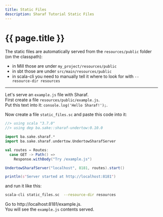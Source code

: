 ```yaml
---
title: Static Files
description: Sharaf Tutorial Static Files
---
```


# {{ page.title }}

The static files are automatically served from the `resources/public` folder (on the classpath):
- in Mill those are under `my_project/resources/public`
- in sbt those are under `src/main/resources/public`
- in scala-cli you need to manually tell it where to look for with `--resource-dir resources`

---

Let's serve an `example.js` file with Sharaf.  
First create a file `resources/public/example.js`.  
Put this text into it: `console.log('Hello Sharaf!');`.

Now create a file `static_files.sc` and paste this code into it:
```scala
//> using scala "3.7.0"
//> using dep ba.sake::sharaf-undertow:0.10.0

import ba.sake.sharaf.*
import ba.sake.sharaf.undertow.UndertowSharafServer

val routes = Routes:
  case GET -> Path() =>
    Response.withBody("Try /example.js")

UndertowSharafServer("localhost", 8181, routes).start()

println(s"Server started at http://localhost:8181")
```

and run it like this:
```sh
scala-cli static_files.sc  --resource-dir resources
```

Go to http://localhost:8181/example.js.  
You will see the `example.js` contents served.

